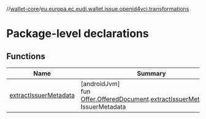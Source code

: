 //[wallet-core](../../index.md)/[eu.europa.ec.eudi.wallet.issue.openid4vci.transformations](index.md)

# Package-level declarations

## Functions

| Name | Summary |
|---|---|
| [extractIssuerMetadata](extract-issuer-metadata.md) | [androidJvm]<br>fun [Offer.OfferedDocument](../eu.europa.ec.eudi.wallet.issue.openid4vci/-offer/-offered-document/index.md).[extractIssuerMetadata](extract-issuer-metadata.md)(): IssuerMetadata |
